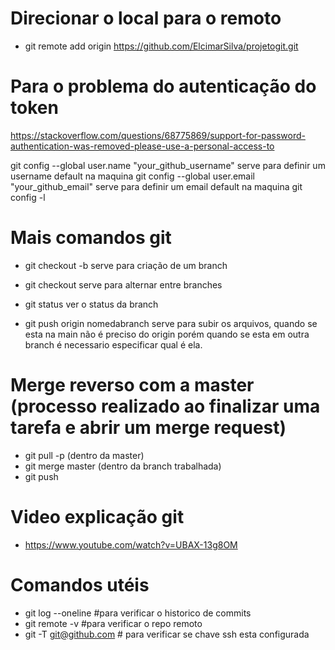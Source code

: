 
# Direcionar o local para o remoto 
- git remote add origin https://github.com/ElcimarSilva/projetogit.git

# Para o problema do autenticação do token
https://stackoverflow.com/questions/68775869/support-for-password-authentication-was-removed-please-use-a-personal-access-to

git config --global user.name "your_github_username"  serve para definir um username default na maquina
git config --global user.email "your_github_email" serve para definir um email default na maquina
git config -l 

#  Mais comandos git
- git checkout -b  serve para criação de um branch
- git checkout serve para alternar entre branches

- git status ver o status da branch

- git push origin nomedabranch serve para subir os arquivos, quando se esta na main não é preciso do origin porém quando se esta em outra branch é necessario especificar qual é ela.


# Merge reverso com a master (processo realizado ao finalizar uma tarefa e abrir um merge request)
- git pull -p (dentro da master)
- git merge master (dentro da branch trabalhada)
- git push

# Video explicação git 
- https://www.youtube.com/watch?v=UBAX-13g8OM


# Comandos utéis
- git log --oneline #para verificar o historico de commits
- git remote -v #para verificar o repo remoto
- git -T git@github.com # para verificar se chave ssh esta configurada
